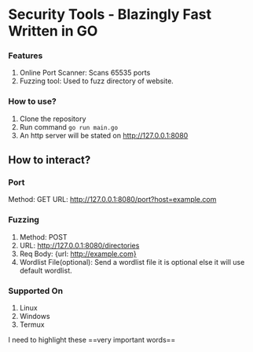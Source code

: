 # Security Tools - Blazingly Fast Written in GO

### Features
1. Online Port Scanner: Scans 65535 ports
2. Fuzzing tool: Used to fuzz directory of website.

### How to use?
1. Clone the repository
2. Run command `go run main.go`
3. An http server will be stated on http://127.0.0.1:8080

## How to interact?

### Port
Method: GET
URL: http://127.0.0.1:8080/port?host=example.com

### Fuzzing
1. Method: POST
2. URL: http://127.0.0.1:8080/directories
3. Req Body: {url: http://example.com}
4. Wordlist File(optional): Send a wordlist file it is optional else it will use default wordlist. 

### Supported On
1. Linux
2. Windows
3. Termux

I need to highlight these ==very important words==
